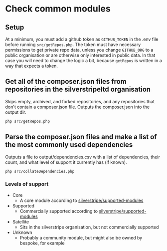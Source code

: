 # Check common modules

## Setup

At a minimum, you must add a github token as `GITHUB_TOKEN` in the .env file before running `src/getRepos.php`.
The token must have necessary permissions to get private repo data, unless you change `GITHUB_ORG` to a public
organisation or are otherwise only interested in public data. In that case you will need to change the logic a
bit, because `getRepos` is written in a way that expects a token.

## Get all of the composer.json files from repositories in the silverstripeltd organisation

Skips empty, archived, and forked repositories, and any repositories that don't contain a composer.json file.
Outputs the composer.json into the output dir.

```bash
php src/getRepos.php
```

## Parse the composer.json files and make a list of the most commonly used dependencies

Outputs a file to output/dependencies.csv with a list of dependencies, their count, and what level of support
it currently has (if known).

```bash
php src/collateDependencies.php
```

### Levels of support

- Core
  - A core module according to [silverstripe/supported-modules](https://github.com/silverstripe/supported-modules)
- Supported
  - Commercially supported according to [silverstripe/supported-modules](https://github.com/silverstripe/supported-modules)
- Satellite
  - Sits in the silverstripe organisation, but not commercially supported
- Unknown
  - Probably a community module, but might also be owned by bespoke, for example
